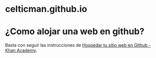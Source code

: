 # celticman.github.io

# ¿Como alojar una web en github?

Basta con seguir las instrucciones de [Hospedar tu sitio web en Github - Khan Academy](https://es.khanacademy.org/computing/computer-programming/html-css/web-development-tools/a/hosting-your-website-on-github).
